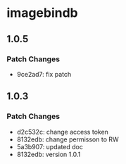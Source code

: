 # imagebindb

## 1.0.5

### Patch Changes

- 9ce2ad7: fix patch

## 1.0.3

### Patch Changes

- d2c532c: change access token
- 8132edb: change permisson to RW
- 5a3b907: updated doc
- 8132edb: version 1.0.1
